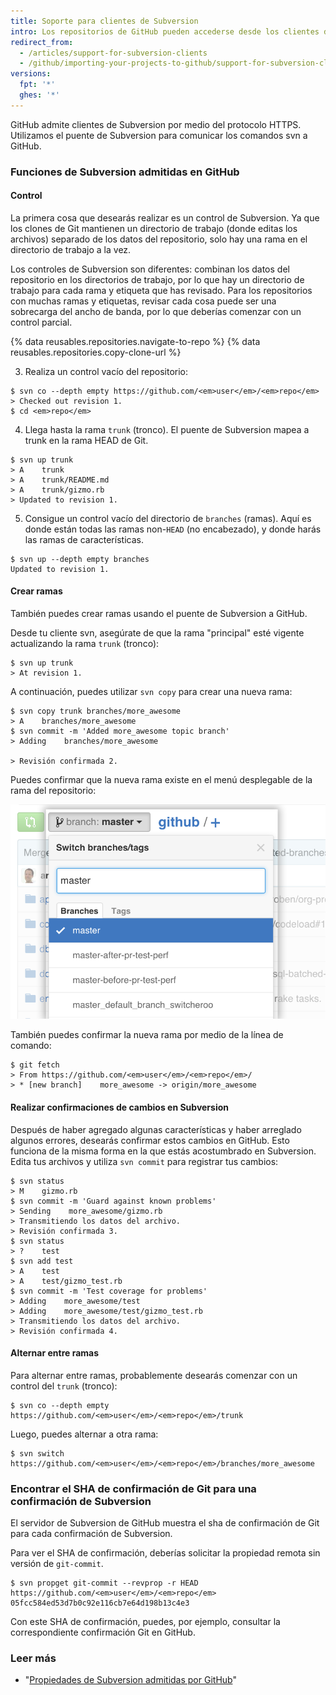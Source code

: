 ```yaml
---
title: Soporte para clientes de Subversion
intro: Los repositorios de GitHub pueden accederse desde los clientes de Git y de Subversion (SVN). En este artículo se aborda el uso de un cliente de Subversion en GitHub y algunos problemas comunes que puedes llegar a encontrar.
redirect_from:
  - /articles/support-for-subversion-clients
  - /github/importing-your-projects-to-github/support-for-subversion-clients
versions:
  fpt: '*'
  ghes: '*'
---
```

GitHub admite clientes de Subversion por medio del protocolo HTTPS. Utilizamos el puente de Subversion para comunicar los comandos svn a GitHub.

### Funciones de Subversion admitidas en GitHub

#### Control

La primera cosa que desearás realizar es un control de Subversion.  Ya que los clones de Git mantienen un directorio de trabajo (donde editas los archivos) separado de los datos del repositorio, solo hay una rama en el directorio de trabajo a la vez.

Los controles de Subversion son diferentes: combinan los datos del repositorio en los directorios de trabajo, por lo que hay un directorio de trabajo para cada rama y etiqueta que has revisado.  Para los repositorios con muchas ramas y etiquetas, revisar cada cosa puede ser una sobrecarga del ancho de banda, por lo que deberías comenzar con un control parcial.

{% data reusables.repositories.navigate-to-repo %}
{% data reusables.repositories.copy-clone-url %}

3. Realiza un control vacío del repositorio:
  ```shell
  $ svn co --depth empty https://github.com/<em>user</em>/<em>repo</em>
  > Checked out revision 1.
  $ cd <em>repo</em>
  ```

4. Llega hasta la rama `trunk` (tronco). El puente de Subversion mapea a trunk en la rama HEAD de Git.
  ```shell
  $ svn up trunk
  > A    trunk
  > A    trunk/README.md
  > A    trunk/gizmo.rb
  > Updated to revision 1.
  ```

5. Consigue un control vacío del directorio de `branches` (ramas).  Aquí es donde están todas las ramas non-`HEAD` (no encabezado), y donde harás las ramas de características.
  ```shell
  $ svn up --depth empty branches
  Updated to revision 1.
  ```

#### Crear ramas

También puedes crear ramas usando el puente de Subversion a GitHub.

Desde tu cliente svn, asegúrate de que la rama "principal" esté vigente actualizando la rama `trunk` (tronco):
```shell
$ svn up trunk
> At revision 1.
```

A continuación, puedes utilizar `svn copy` para crear una nueva rama:
```shell
$ svn copy trunk branches/more_awesome
> A    branches/more_awesome
$ svn commit -m 'Added more_awesome topic branch'
> Adding    branches/more_awesome

> Revisión confirmada 2.
```

Puedes confirmar que la nueva rama existe en el menú desplegable de la rama del repositorio:

![branch-snapshot](/assets/images/help/branch/svnflow-branch-snapshot.png)

También puedes confirmar la nueva rama por medio de la línea de comando:

```shell
$ git fetch
> From https://github.com/<em>user</em>/<em>repo</em>/
> * [new branch]    more_awesome -> origin/more_awesome
```

#### Realizar confirmaciones de cambios en Subversion

Después de haber agregado algunas características y haber arreglado algunos errores, desearás confirmar estos cambios en GitHub. Esto funciona de la misma forma en la que estás acostumbrado en Subversion. Edita tus archivos y utiliza `svn commit` para registrar tus cambios:

```shell
$ svn status
> M    gizmo.rb
$ svn commit -m 'Guard against known problems'
> Sending    more_awesome/gizmo.rb
> Transmitiendo los datos del archivo.
> Revisión confirmada 3.
$ svn status
> ?    test
$ svn add test
> A    test
> A    test/gizmo_test.rb
$ svn commit -m 'Test coverage for problems'
> Adding    more_awesome/test
> Adding    more_awesome/test/gizmo_test.rb
> Transmitiendo los datos del archivo.
> Revisión confirmada 4.
```

#### Alternar entre ramas

Para alternar entre ramas, probablemente desearás comenzar con un control del `trunk` (tronco):

```shell
$ svn co --depth empty https://github.com/<em>user</em>/<em>repo</em>/trunk
```

Luego, puedes alternar a otra rama:

```shell
$ svn switch https://github.com/<em>user</em>/<em>repo</em>/branches/more_awesome
```

### Encontrar el SHA de confirmación de Git para una confirmación de Subversion

El servidor de Subversion de GitHub muestra el sha de confirmación de Git para cada confirmación de Subversion.

Para ver el SHA de confirmación, deberías solicitar la propiedad remota sin versión de `git-commit`.

```shell
$ svn propget git-commit --revprop -r HEAD https://github.com/<em>user</em>/<em>repo</em>
05fcc584ed53d7b0c92e116cb7e64d198b13c4e3
```

Con este SHA de confirmación, puedes, por ejemplo, consultar la correspondiente confirmación Git en GitHub.

### Leer más

* "[Propiedades de Subversion admitidas por GitHub](/articles/subversion-properties-supported-by-github)"
